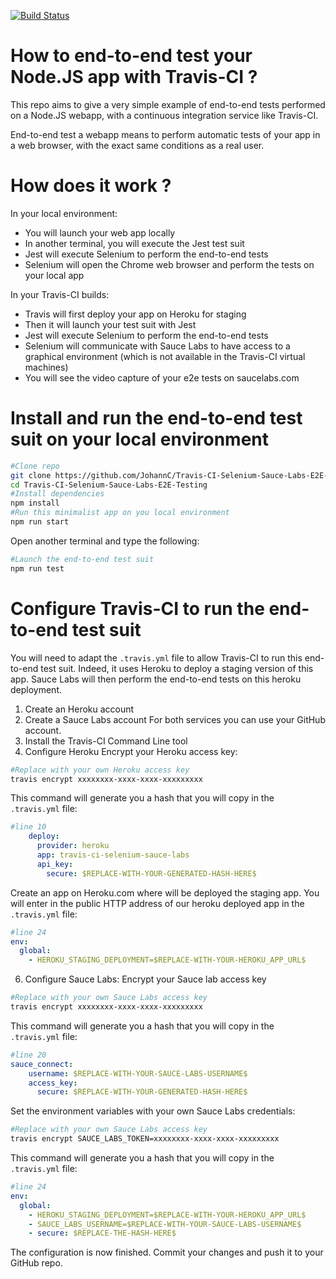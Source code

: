 [![Build Status](https://travis-ci.org/JohannC/Travis-CI-Selenium-Sauce-Labs-E2E-Testing.svg?branch=master)](https://travis-ci.org/JohannC/Travis-CI-Selenium-Sauce-Labs-E2E-Testing)

# How to end-to-end test your Node.JS app with Travis-CI ?

This repo aims to give a very simple example of end-to-end tests performed on a Node.JS webapp, with a continuous integration service like Travis-CI.

End-to-end test a webapp means to perform automatic tests of your app in a web browser, with the exact same conditions as a real user.

# How does it work ?
In your local environment:
* You will launch your web app locally
* In another terminal, you will execute the Jest test suit
* Jest will execute Selenium to perform the end-to-end tests
* Selenium will open the Chrome web browser and perform the tests on your local app

In your Travis-CI builds:
* Travis will first deploy your app on Heroku for staging
* Then it will launch your test suit with Jest
* Jest will execute Selenium to perform the end-to-end tests
* Selenium will communicate with Sauce Labs to have access to a graphical environment (which is not available in the Travis-CI virtual machines)
* You will see the video capture of your e2e tests on saucelabs.com

# Install and run the end-to-end test suit on your local environment  
```bash
#Clone repo
git clone https://github.com/JohannC/Travis-CI-Selenium-Sauce-Labs-E2E-Testing.git
cd Travis-CI-Selenium-Sauce-Labs-E2E-Testing
#Install dependencies
npm install
#Run this minimalist app on you local environment
npm run start
```
Open another terminal and type the following:
```bash
#Launch the end-to-end test suit
npm run test
```
# Configure Travis-CI to run the end-to-end test suit

You will need to adapt the `.travis.yml` file to allow Travis-CI to run this end-to-end test suit. Indeed, it uses Heroku to deploy a staging version of this app. Sauce Labs will then perform the end-to-end tests on this heroku deployment.
1. Create an Heroku account
2. Create a Sauce Labs account
For both services you can use your GitHub account.
3. Install the Travis-CI Command Line tool
4. Configure Heroku
Encrypt your Heroku access key:
```bash
#Replace with your own Heroku access key
travis encrypt xxxxxxxx-xxxx-xxxx-xxxxxxxxx
```
This command will generate you a hash that you will copy in the `.travis.yml` file:
```yaml
#line 10
    deploy:
      provider: heroku
      app: travis-ci-selenium-sauce-labs
      api_key:
        secure: $REPLACE-WITH-YOUR-GENERATED-HASH-HERE$
```
Create an app on Heroku.com where will be deployed the staging app. You will enter in the public HTTP address of our heroku deployed app in the `.travis.yml` file:
```yaml
#line 24
env:
  global:
    - HEROKU_STAGING_DEPLOYMENT=$REPLACE-WITH-YOUR-HEROKU_APP_URL$
```
6. Configure Sauce Labs:
Encrypt your Sauce lab access key
```bash
#Replace with your own Sauce Labs access key
travis encrypt xxxxxxxx-xxxx-xxxx-xxxxxxxxx
```
This command will generate you a hash that you will copy in the `.travis.yml` file:
```yaml
#line 20
sauce_connect:
    username: $REPLACE-WITH-YOUR-SAUCE-LABS-USERNAME$
    access_key:
      secure: $REPLACE-WITH-YOUR-GENERATED-HASH-HERE$
```
Set the environment variables with your own Sauce Labs credentials:
```bash
#Replace with your own Sauce Labs access key
travis encrypt SAUCE_LABS_TOKEN=xxxxxxxx-xxxx-xxxx-xxxxxxxxx
```
This command will generate you a hash that you will copy in the `.travis.yml` file:
```yaml
#line 24
env:
  global:
    - HEROKU_STAGING_DEPLOYMENT=$REPLACE-WITH-YOUR-HEROKU_APP_URL$
    - SAUCE_LABS_USERNAME=$REPLACE-WITH-YOUR-SAUCE-LABS-USERNAME$
    - secure: $REPLACE-THE-HASH-HERE$
```

The configuration is now finished. Commit your changes and push it to your GitHub repo. 

